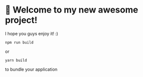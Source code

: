 # 🚀 Welcome to my new awesome project!

I hope you guys enjoy it! :)

```
npm run build
```

or

```
yarn build
```

to bundle your application
